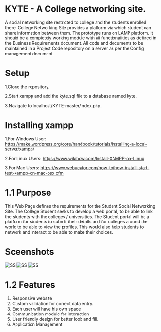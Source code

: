 # KYTE - A College networking site.

A social networking site restricted to college and the students enrolled there, College Networking Site provides a platform via which student can share information between them. The prototype runs on LAMP platform. It should be a completely working module with all functionalities as defined in the Business Requirements document. All code and documents to be maintained in a Project Code repository on a server as per the Config management document.


# Setup

1.Clone the repository.

2.Start xampp and add the kyte.sql file to a database named kyte.

3.Navigate to localhost/KYTE-master/index.php.

# Installing xampp

1.For Windows User: https://make.wordpress.org/core/handbook/tutorials/installing-a-local-server/xampp/

2.For Linux Users: https://www.wikihow.com/Install-XAMPP-on-Linux

3.For Mac Users: https://www.webucator.com/how-to/how-install-start-test-xampp-on-mac-osx.cfm

# 1.1 Purpose

This Web Page defines the requirements for the Student Social Networking Site. The College Student seeks to develop a web portal, to be able to link the students with the colleges / universities. The Student portal will be a platform for students to submit their details and for colleges around the world to be able to view the profiles. This would also help students to network and interact to be able to make their choices. 

# Sceenshots
![SS](https://i.ibb.co/yXNYzt0/Screenshot-11.png)
![SS](https://i.ibb.co/n6VzzqF/Screenshot-12.png)
![SS](https://i.ibb.co/FbnXtWw/Screenshot-13.png)


# 1.2 Features

1. Responsive website
2. Custom validation for correct data entry.
3. Each user will have his own space
4. Communication module for interaction
5. User friendly design for better look and fill.
6. Application Management

